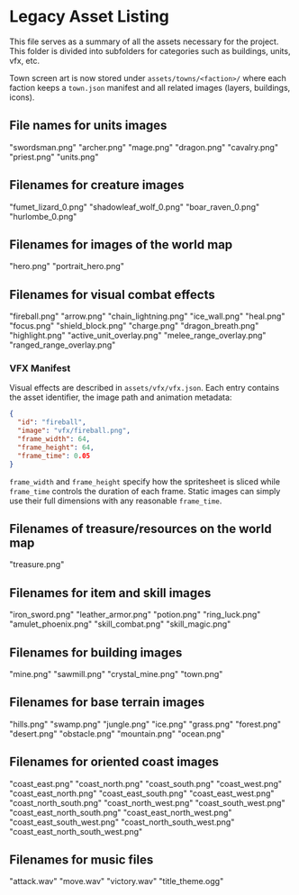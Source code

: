 # Legacy Asset Listing

This file serves as a summary of all the assets necessary
for the project. This folder is divided into subfolders for categories such as buildings, units, vfx, etc.

Town screen art is now stored under `assets/towns/<faction>/` where each
faction keeps a `town.json` manifest and all related images (layers,
buildings, icons).

## File names for units images
"swordsman.png"
"archer.png"
"mage.png"
"dragon.png"
"cavalry.png"
"priest.png"
"units.png"

## Filenames for creature images
"fumet_lizard_0.png"
"shadowleaf_wolf_0.png"
"boar_raven_0.png"
"hurlombe_0.png"

## Filenames for images of the world map
"hero.png"
"portrait_hero.png"

## Filenames for visual combat effects
"fireball.png"
"arrow.png"
"chain_lightning.png"
"ice_wall.png"
"heal.png"
"focus.png"
"shield_block.png"
"charge.png"
"dragon_breath.png"
"highlight.png"
"active_unit_overlay.png"
"melee_range_overlay.png"
"ranged_range_overlay.png"

### VFX Manifest

Visual effects are described in `assets/vfx/vfx.json`. Each entry contains the
asset identifier, the image path and animation metadata:

```json
{
  "id": "fireball",
  "image": "vfx/fireball.png",
  "frame_width": 64,
  "frame_height": 64,
  "frame_time": 0.05
}
```

`frame_width` and `frame_height` specify how the spritesheet is sliced while
`frame_time` controls the duration of each frame. Static images can simply use
their full dimensions with any reasonable `frame_time`.

## Filenames of treasure/resources on the world map
"treasure.png"

## Filenames for item and skill images
"iron_sword.png"
"leather_armor.png"
"potion.png"
"ring_luck.png"
"amulet_phoenix.png"
"skill_combat.png"
"skill_magic.png"

## Filenames for building images
"mine.png"
"sawmill.png"
"crystal_mine.png"
"town.png"

## Filenames for base terrain images
"hills.png"
"swamp.png"
"jungle.png"
"ice.png"
"grass.png"
"forest.png"
"desert.png"
"obstacle.png"
"mountain.png"
"ocean.png"

## Filenames for oriented coast images
"coast_east.png"
"coast_north.png"
"coast_south.png"
"coast_west.png"
"coast_east_north.png"
"coast_east_south.png"
"coast_east_west.png"
"coast_north_south.png"
"coast_north_west.png"
"coast_south_west.png"
"coast_east_north_south.png"
"coast_east_north_west.png"
"coast_east_south_west.png"
"coast_north_south_west.png"
"coast_east_north_south_west.png"

## Filenames for music files
"attack.wav"
"move.wav"
"victory.wav"
"title_theme.ogg"

